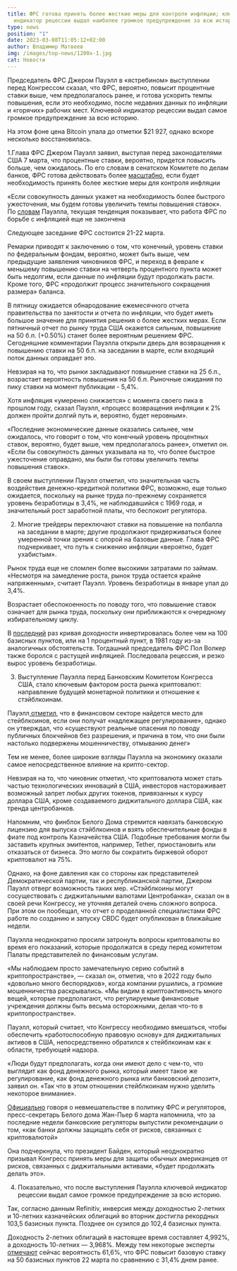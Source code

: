 ```yaml
---
title: ФРС готова принять более жесткие меры для контроля инфляции; ключевой
  индикатор рецессии выдал наиболее громкое предупреждение за всю историю
type: news
position: "1"
date: 2023-03-08T11:05:12+02:00
author: Владимир Матвеев
img: /images/top-news/1200x-1.jpg
cat: Новости
---
```

Председатель ФРС Джером Пауэлл в «ястребином» выступлении перед Конгрессом сказал, что ФРС, вероятно, повысит процентные ставки выше, чем предполагалось ранее, и готова ускорить темпы повышения, если это необходимо, после недавних  данных по инфляции и «горячих» рабочих мест. Ключевой индикатор рецессии выдал самое громкое предупреждение за всю историю. 

На этом фоне цена Bitcoin упала до отметки $21 927, однако вскоре несколько восстановилась.

1.Глава ФРС Джером Пауэлл заявил, выступая перед законодателями США 7 марта, что процентные ставки, вероятно, придется повысить больше, чем ожидалось. По его словам в сенатском Комитете по делам банков, ФРС готова действовать более [масштабно](https://www.federalreserve.gov/newsevents/testimony/powell20230307a.htm), если будет необходимость принять более жесткие меры для контроля инфляции 

«Если совокупность данных укажет на необходимость более быстрого ужесточения, мы будем готовы увеличить темпы повышения ставок». По [словам](https://www.youtube.com/watch?v=eDqPlJY2tp4&ab_channel=CNBCTelevision) Пауэлла, текущая тенденция показывает, что работа ФРС по борьбе с инфляцией еще не закончена 

Следующее заседание ФРС состоится 21-22 марта.

Ремарки приводят к заключению о том, что конечный, уровень ставки по федеральным фондам, вероятно, может быть выше, чем предыдущие заявления чиновников ФРС, и переход в феврале к меньшему повышению ставки на четверть процентного пункта может быть недолгим, если данные по инфляции будут продолжать расти. Кроме того, ФРС «продолжит процесс значительного сокращения размера» баланса. 

В пятницу ожидается обнародование ежемесячного отчета правительства по занятости и отчета по инфляции, что будет иметь большое значение для принятия решения о более жестких мерах. Если пятничный отчет по рынку труда США окажется сильным, повышение на 50 б.п. (+0.50%) станет более вероятным решением ФРС. Сегодняшние комментарии Пауэлла открыли дверь для возвращения к повышению ставки на 50 б.п. на заседании в марте, если входящий поток данных оправдает это.

Невзирая на то, что рынки закладывают повышение ставки на 25 б.п., возрастает вероятность повышения на 50 б.п. Рыночные ожидания по пику ставки на момент публикации - 5,4%.

Хотя инфляция «умеренно снижается» с момента своего пика в прошлом году, сказал Пауэлл, «процесс возвращения инфляции к 2% должен пройти долгий путь и, вероятно, будет неровным».

«Последние экономические данные оказались сильнее, чем ожидалось, что говорит о том, что конечный уровень процентных ставок, вероятно, будет выше, чем предполагалось ранее», отметил он. «Если бы совокупность данных указывала на то, что более быстрое ужесточение оправдано, мы были бы готовы увеличить темпы повышения ставок». 

В своем выступлении Пауэлл отметил, что значительная часть воздействия денежно-кредитной политики ФРС, возможно, еще только ожидается, поскольку на рынке труда по-прежнему сохраняется уровень безработицы в 3,4%, не наблюдавшийся с 1969 года, и значительный рост заработной платы, что беспокоит регулятора.

2. Многие трейдеры переключают ставки на повышение на полбалла на заседании в марте; другие продолжают придерживаться более умеренной точки зрения с опорой на базовые данные. Глава ФРС подчеркивает, что путь к снижению инфляции «вероятно, будет ухабистым».

Рынок труда еще не сломлен более высокими затратами по займам. «Несмотря на замедление роста, рынок труда остается крайне напряженным», считает Пауэлл. Уровень безработицы в январе упал до 3,4%.

Возрастает обеспокоенность по поводу того, что повышение ставок означает для рынка труда, поскольку они приближаются к очередному избирательному циклу.

В [последний](https://markets.businessinsider.com/news/bonds/recession-warning-yield-curve-inversion-fed-rate-hikes-jerome-powell-2023-3?_gl=1*4u8egl*_ga*MjAxMjE2NjczMi4xNjcxMDUwNTgx*_ga_E21CV80ZCZ*MTY3ODIxNzAwNy4yMi4wLjE2NzgyMTcwMTQuMC4wLjA.) раз кривая доходности инвертировалась более чем на 100 базисных пунктов, или на 1 процентный пункт, в 1981 году из-за аналогичных обстоятельств. Тогдашний председатель ФРС Пол Волкер также боролся с растущей инфляцией. Последовала рецессия, и резко вырос уровень безработицы.

3. Выступление Пауэлла перед Банковским Комитетом Конгресса США, стало ключевым фактором роста рынка криптовалют: направление будущей монетарной политики и отношение к стэйблкоинам.

Пауэлл[ отметил](https://www.youtube.com/watch?v=eDqPlJY2tp4&ab_channel=CNBCTelevision), что в финансовом секторе найдется место для стейблкоинов, если они получат «надлежащее регулирование», однако он утверждал, что «существуют реальные опасения по поводу публичных блокчейнов без разрешения, и причина в том, что они были настолько подвержены мошенничеству, отмыванию денег» 

Тем не менее, более широкие взгляды Пауэлла на экономику оказали самое непосредственное влияние на крипто-сектор.

Невзирая на то, что чиновник отметил, что криптовалюта может стать частью технологических инноваций в США, инвесторов настораживает возможный запрет любых других токенов, привязанных к курсу доллара США, кроме создаваемого диджитального доллара США, как тренда центробанков.

Напомним, что финблок Белого Дома стремится навязать банковскую лицензию для выпуска стэйблкоинов и взять обеспечительные фонды в фиате под контроль Казначейства США. Подобные требования могли бы заставить крупных эмитентов, например, Tether, приостановить или отказаться от бизнеса. Это могло бы сократить биржевой оборот криптовалют на 75%.

Однако, на фоне давления как со стороны как представителей Демократической партии, так и республиканской партии, Джером Пауэлл отверг возможность таких мер. «Стэйблкоины могут сосуществовать с диджитальными валютами Центробанка», сказал он в своей речи Конгрессу, не уточняя деталей очень сложного вопроса. При этом он пообещал, что отчет о проделанной специалистами ФРС работе по созданию и запуску CBDC будет опубликован в ближайшие недели.

Пауэлла неоднократно просили затронуть вопросы криптовалюты во время его показаний, которые продолжатся в среду перед комитетом Палаты представителей по финансовым услугам.

«Мы наблюдаем просто замечательную серию событий в криптопространстве», — сказал он, отметив, что в 2022 году было «довольно много беспорядков», когда компании рушились, а громкие мошенничества раскрывались. «Мы видим в криптоактивность много вещей, которые предполагают, что регулируемые финансовые учреждения должны быть весьма осторожными, делая что-то в криптопространстве».

Пауэлл, который считает, что Конгрессу необходимо вмешаться, чтобы обеспечить «работоспособную правовую основу» для диджитальных активов в США, непосредственно обратился к стейблкоинам как к области, требующей надзора.

«Люди будут предполагать, когда они имеют дело с чем-то, что выглядит как фонд денежного рынка, который имеет такое же регулирование, как фонд денежного рынка или банковский депозит», заявил он. «Так что в этом отношении стейблкоинам нужно уделить некоторое внимание».

[Официально](https://www.whitehouse.gov/briefing-room/press-briefings/2023/03/06/press-briefing-by-press-secretary-karine-jean-pierre-17/) говоря о невмешательстве в политику ФРС и регуляторов, пресс-секретарь Белого дома Жан-Пьер 6 марта напомнила, что за последние недели банковские регуляторы выпустили рекомендации о том, «как банки должны защищать себя от рисков, связанных с криптовалютой»

Она подчеркнула, что президент Байден, который неоднократно призывал Конгресс принять меры для защиты обычных американцев от рисков, связанных с диджитальными активами, «будет продолжать делать это».

4. Показательно, что после выступления Пауэлла ключевой индикатор рецессии выдал самое громкое предупреждение за всю историю.

Так, согласно данным Refinitiv, инверсия между доходностью 2-летних и 10-летних казначейских облигаций во вторник достигла рекордных 103,5 базисных пункта. Позднее он сузился до 102,4 базисных пункта.

Доходность 2-летних облигаций в настоящее время составляет 4,992%, а доходность 10-летних — 3,968%. Между тем некоторые эксперты[ отмечают](https://markets.businessinsider.com/news/bonds/recession-warning-yield-curve-inversion-fed-rate-hikes-jerome-powell-2023-3?_gl=1*4u8egl*_ga*MjAxMjE2NjczMi4xNjcxMDUwNTgx*_ga_E21CV80ZCZ*MTY3ODIxNzAwNy4yMi4wLjE2NzgyMTcwMTQuMC4wLj) сейчас вероятность 61,6%, что ФРС повысит базовую ставку на 50 базисных пунктов  22 марта по сравнению с 31,4% днем ранее.